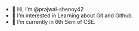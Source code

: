 - 👋 Hi, I’m @prajwal-shenoy42
- 👀 I’m interested in Learning about Git and Github.
- 🌱 I’m currently in 6th Sem of CSE.

<!---
prajwal-shenoy42/prajwal-shenoy42 is a ✨ special ✨ repository because its `README.md` (this file) appears on your GitHub profile.
You can click the Preview link to take a look at your changes.
--->
